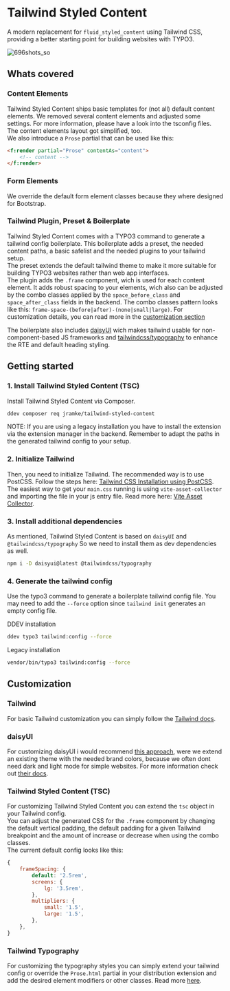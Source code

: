 # Tailwind Styled Content

A modern replacement for `fluid_styled_content` using Tailwind CSS, providing a better starting point for building websites with TYPO3.

![696shots_so](https://github.com/user-attachments/assets/a2819c93-4682-4e61-9486-03519adad2ad)

## Whats covered

### Content Elements

Tailwind Styled Content ships basic templates for (not all) default content elements. We removed several content elements and adjusted some settings. For more information, please have a look into the tsconfig files. The content elements layout got simplified, too.
<br>
We also introduce a `Prose` partial that can be used like this:
```html
<f:render partial="Prose" contentAs="content">
    <!-- content -->
</f:render>
```

### Form Elements

We override the default form element classes because they where designed for Bootstrap.

### Tailwind Plugin, Preset & Boilerplate

Tailwind Styled Content comes with a TYPO3 command to generate a tailwind config boilerplate. This boilerplate adds a preset, the needed content paths, a basic safelist and the needed plugins to your tailwind setup.
<br>
The preset extends the default tailwind theme to make it more suitable for building TYPO3 websites rather than web app interfaces.
<br>
The plugin adds the `.frame` component, wich is used for each content element. It adds robust spacing to your elements, wich also can be adjusted by the combo classes applied by the `space_before_class` and `space_after_class` fields in the backend. The combo classes pattern looks like this: `frame-space-(before|after)-(none|small|large)`. For customization details, you can read more in the [customization section](#customization)

The boilerplate also includes [daisyUI](https://daisyui.com/) wich makes tailwind usable for non-component-based JS frameworks and [tailwindcss/typography](https://tailwindcss.com/docs/typography-plugin) to enhance the RTE and default heading styling.

## Getting started

### 1. Install Tailwind Styled Content (TSC)

Install Tailwind Styled Content via Composer.
```bash
ddev composer req jramke/tailwind-styled-content
```
NOTE: If you are using a legacy installation you have to install the extension via the extension manager in the backend. Remember to adapt the paths in the generated tailwind config to your setup.

### 2. Initialize Tailwind

Then, you need to initialize Tailwind. The recommended way is to use PostCSS. Follow the steps here: [Tailwind CSS Installation using PostCSS](https://tailwindcss.com/docs/installation/using-postcss).
<br>
The easiest way to get your `main.css` running is using `vite-asset-collector` and importing the file in your js entry file. Read more here: [Vite Asset Collector](https://github.com/s2b/vite-asset-collector).

### 3. Install additional dependencies

As mentioned, Tailwind Styled Content is based on `daisyUI` and `@tailwindcss/typography` So we need to install them as dev dependencies as well.
```bash
npm i -D daisyui@latest @tailwindcss/typography
```

### 4. Generate the tailwind config

Use the typo3 command to generate a boilerplate tailwind config file. You may need to add the `--force` option since `tailwind init` generates an empty config file.

DDEV installation
```bash
ddev typo3 tailwind:config --force
```

Legacy installation
```bash
vendor/bin/typo3 tailwind:config --force
```

## Customization

### Tailwind
For basic Tailwind customization you can simply follow the [Tailwind docs](https://tailwindcss.com/docs/configuration).

### daisyUI
For customizing daisyUI i would recommend [this approach](https://daisyui.com/docs/themes/#-7), were we extend an existing theme with the needed brand colors, because we often dont need dark and light mode for simple websites. For more information check out [their docs](https://daisyui.com/docs/customize/).

### Tailwind Styled Content (TSC)
For customizing Tailwind Styled Content you can extend the `tsc` object in your Tailwind config.
<br>
You can adjust the generated CSS for the `.frame` component by changing the default vertical padding, the default padding for a given Tailwind breakpoint and the amount of increase or decrease when using the combo classes.
<br>
The current default config looks like this:
```js
{
    frameSpacing: {
        default: '2.5rem',
        screens: {
            lg: '3.5rem',
        },
        multipliers: {
            small: '1.5',
            large: '1.5',
        },
    },
}
```

### Tailwind Typography

For customizing the typography styles you can simply extend your tailwind config or override the `Prose.html` partial in your distribution extension and add the desired element modifiers or other classes. Read more [here](https://tailwindcss.com/docs/typography-plugin).
